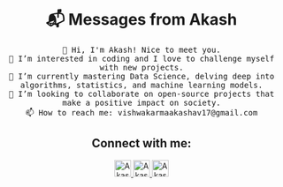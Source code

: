 

<h1 align="center">📬 Messages from Akash</h1>

<p align="center">
  <samp>👋 Hi, I'm Akash! Nice to meet you.</samp><br>
  <samp>👀 I’m interested in coding and I love to challenge myself with new projects.</samp><br>
  <samp>🌱 I’m currently mastering Data Science, delving deep into algorithms, statistics, and machine learning models.</samp><br>
  <samp>💞️ I’m looking to collaborate on open-source projects that make a positive impact on society.</samp><br>
  <samp>📫 How to reach me: vishwakarmaakashav17@gmail.com</samp>
</p>

<h2 align="center">Connect with me:</h2>

<p align="center">
  <a href="https://linkedin.com/in/your-linkedin-username" target="_blank">
    <img src="https://www.vectorlogo.zone/logos/linkedin/linkedin-icon.svg" alt="Akash's LinkedIn" height="30" width="30" />
  </a>
  <a href="https://twitter.com/your-twitter-handle" target="_blank">
    <img src="https://www.vectorlogo.zone/logos/twitter/twitter-icon.svg" alt="Akash's Twitter" height="30" width="30" />
  </a>
  <a href="https://github.com/your-github-username" target="_blank">
    <img src="https://www.vectorlogo.zone/logos/github/github-icon.svg" alt="Akash's GitHub" height="30" width="30" />
  </a>
</p>
